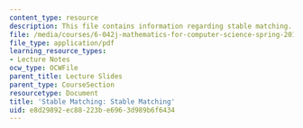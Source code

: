 ```yaml
---
content_type: resource
description: This file contains information regarding stable matching.
file: /media/courses/6-042j-mathematics-for-computer-science-spring-2015/e8d29892ec88223be6963d989b6f6434_MIT6_042JS15_stablematchg.pdf
file_type: application/pdf
learning_resource_types:
- Lecture Notes
ocw_type: OCWFile
parent_title: Lecture Slides
parent_type: CourseSection
resourcetype: Document
title: 'Stable Matching: Stable Matching'
uid: e8d29892-ec88-223b-e696-3d989b6f6434
---
```

